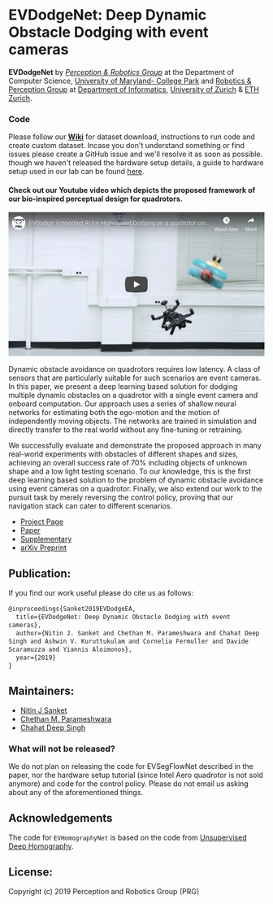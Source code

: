 # EVDodgeNet: Deep Dynamic Obstacle Dodging with event cameras
**EVDodgeNet** by <a href="http://prg.cs.umd.edu"><i>Perception & Robotics Group</i></a> at the Department of Computer Science, <a href="https://umd.edu/">University of Maryland- College Park</a> and <a href="http://rpg.ifi.uzh.ch">Robotics & Perception Group</a> at 
<a href="https://www.ifi.uzh.ch/en.html">Department of Informatics</a>, <a href="https://www.uzh.ch/cmsssl/en.html">University of Zurich</a> & <a href="https://www.ethz.ch/en.html">ETH Zurich</a>.

### Code 
Please follow our [**Wiki**](https://github.com/prgumd/EVDodgeNet/wiki) for dataset download, instructions to run code and create custom dataset. Incase you don't understand something or find issues please create a GitHub issue and we'll resolve it as soon as possible. though we haven't released the hardware setup details, a guide to hardware setup used in our lab can be found [here](https://github.com/prgumd/PRGFlyt/wiki). 

#### Check out our Youtube video which depicts the proposed framework of our bio-inspired perceptual design for quadrotors.
[![EVDodgeNet: Deep Dynamic Obstacle Dodging with event cameras](assets/img/thumbnail.png)](https://www.youtube.com/watch?v=NSwK1ZEsTOo)

Dynamic obstacle avoidance on quadrotors requires low latency. A class of sensors that are particularly suitable for such scenarios are event cameras. In this paper, we present a deep learning based solution for dodging multiple dynamic obstacles on a quadrotor with a single event camera and onboard computation. Our approach uses a series of shallow neural networks for estimating both the ego-motion and the motion of independently moving objects. The networks are trained in simulation and directly transfer to the real world without any fine-tuning or retraining.


We successfully evaluate and demonstrate the proposed approach in many real-world experiments with obstacles of different shapes and sizes, achieving an overall success rate of 70% including objects of unknown shape and a low light testing scenario. To our knowledge, this is the first deep learning based solution to the problem of dynamic obstacle avoidance using event cameras on a quadrotor. Finally, we also extend our work to the pursuit task by merely reversing the control policy, proving that our navigation stack can cater to different scenarios. 


- [Project Page](https://prg.cs.umd.edu/EVDodge)
- [Paper](https://prg.cs.umd.edu/research/EVDodge_files/EVDodge.pdf)
- [Supplementary](https://prg.cs.umd.edu/research/EVDodge_files/Supplementary-EVDodge.pdf)
- [arXiv Preprint](https://arxiv.org/abs/1906.02919)

## Publication:
If you find our work useful please do cite us as follows:

```
@inproceedings{Sanket2019EVDodgeEA,
  title={EVDodgeNet: Deep Dynamic Obstacle Dodging with event cameras},
  author={Nitin J. Sanket and Chethan M. Parameshwara and Chahat Deep Singh and Ashwin V. Kuruttukulam and Cornelia Fermuller and Davide Scaramuzza and Yiannis Aloimonos},
  year={2019}
}
```

## Maintainers:
- [Nitin J Sanket](http://nitinjsanket.github.io)
- [Chethan M. Parameshwara](https://analogicalnexus.github.io/)
- [Chahat Deep Singh](http://chahatdeep.github.io)

### What will not be released?
We do not plan on releasing the code for EVSegFlowNet described in the paper, nor the hardware setup tutorial (since Intel Aero quadrotor is not sold anymore) and code for the control policy. Please do not email us asking about any of the aforementioned things.

## Acknowledgements
The code for `EVHomographyNet` is based on the code from [Unsupervised Deep Homography](https://github.com/tynguyen/unsupervisedDeepHomographyRAL2018). 

## License:
Copyright (c) 2019 Perception and Robotics Group (PRG)
